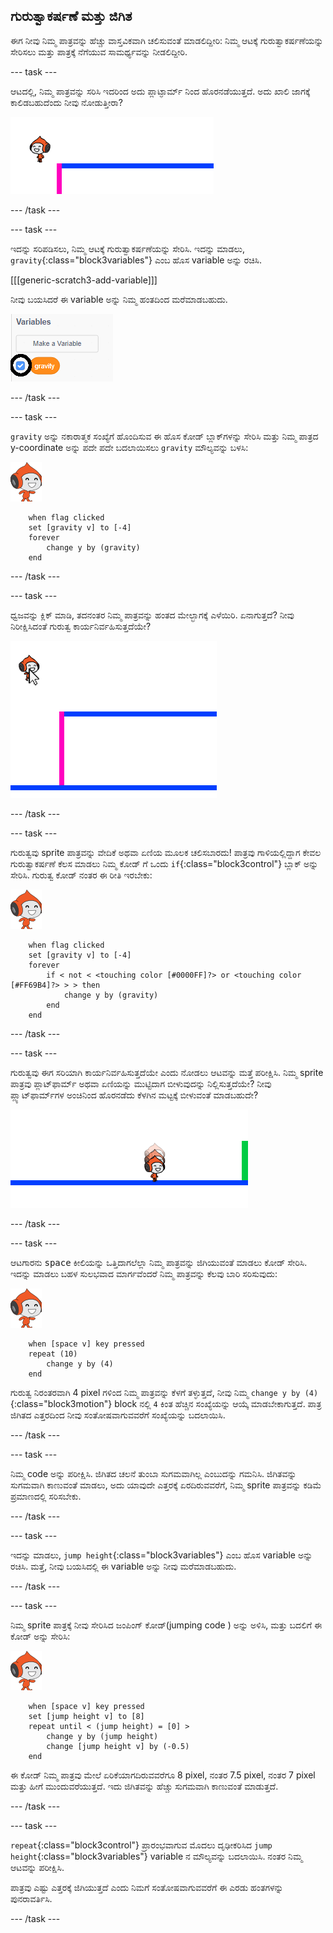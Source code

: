 ## ಗುರುತ್ವಾಕರ್ಷಣೆ ಮತ್ತು ಜಿಗಿತ

ಈಗ ನೀವು ನಿಮ್ಮ ಪಾತ್ರವನ್ನು ಹೆಚ್ಚು ವಾಸ್ತವಿಕವಾಗಿ ಚಲಿಸುವಂತೆ ಮಾಡಲಿದ್ದೀರಿ: ನಿಮ್ಮ ಆಟಕ್ಕೆ ಗುರುತ್ವಾಕರ್ಷಣೆಯನ್ನು ಸೇರಿಸಲು ಮತ್ತು ಪಾತ್ರಕ್ಕೆ ನೆಗೆಯುವ ಸಾಮರ್ಥ್ಯವನ್ನು ನೀಡಲಿದ್ದೀರಿ.

--- task ---

ಆಟದಲ್ಲಿ, ನಿಮ್ಮ ಪಾತ್ರವನ್ನು ಸರಿಸಿ ಇದರಿಂದ ಅದು ಪ್ಲಾಟ್ಫಾರ್ಮ್ ನಿಂದ ಹೊರನಡೆಯುತ್ತದೆ. ಅದು ಖಾಲಿ ಜಾಗಕ್ಕೆ ಕಾಲಿಡಬಹುದೆಂದು ನೀವು ನೋಡುತ್ತೀರಾ?

![screenshot](images/dodge-no-gravity.png)

--- /task ---

--- task ---

ಇದನ್ನು ಸರಿಪಡಿಸಲು, ನಿಮ್ಮ ಆಟಕ್ಕೆ ಗುರುತ್ವಾಕರ್ಷಣೆಯನ್ನು ಸೇರಿಸಿ. ಇದನ್ನು ಮಾಡಲು, `gravity`{:class="block3variables"} ಎಂಬ ಹೊಸ variable ಅನ್ನು ರಚಿಸಿ.

[[[generic-scratch3-add-variable]]]

ನೀವು ಬಯಸಿದರೆ ಈ variable ಅನ್ನು ನಿಮ್ಮ ಹಂತದಿಂದ ಮರೆಮಾಡಬಹುದು.

![screenshot](images/dodge-gravity-annotated.png)

--- /task ---

--- task ---

`gravity` ಅನ್ನು ನಕಾರಾತ್ಮಕ ಸಂಖ್ಯೆಗೆ ಹೊಂದಿಸುವ ಈ ಹೊಸ ಕೋಡ್ ಬ್ಲಾಕ್‌ಗಳನ್ನು ಸೇರಿಸಿ ಮತ್ತು ನಿಮ್ಮ ಪಾತ್ರದ y-coordinate ಅನ್ನು ಪದೇ ಪದೇ ಬದಲಾಯಿಸಲು `gravity` ಮೌಲ್ಯವನ್ನು ಬಳಸಿ:

![pico walking sprite](images/pico_walking_sprite.png)

```blocks3
    when flag clicked
    set [gravity v] to [-4]
    forever
        change y by (gravity)
    end
```

--- /task ---

--- task ---

ಧ್ವಜವನ್ನು ಕ್ಲಿಕ್ ಮಾಡಿ, ತದನಂತರ ನಿಮ್ಮ ಪಾತ್ರವನ್ನು ಹಂತದ ಮೇಲ್ಭಾಗಕ್ಕೆ ಎಳೆಯಿರಿ. ಏನಾಗುತ್ತದೆ? ನೀವು ನಿರೀಕ್ಷಿಸಿದಂತೆ ಗುರುತ್ವ ಕಾರ್ಯನಿರ್ವಹಿಸುತ್ತದೆಯೇ?

![screenshot](images/dodge-gravity-drag.png)

--- /task ---

--- task ---

ಗುರುತ್ವವು sprite ಪಾತ್ರವನ್ನು ವೇದಿಕೆ ಅಥವಾ ಏಣಿಯ ಮೂಲಕ ಚಲಿಸಬಾರದು! ಪಾತ್ರವು ಗಾಳಿಯಲ್ಲಿದ್ದಾಗ ಕೇವಲ ಗುರುತ್ವಾಕರ್ಷಣೆ ಕೆಲಸ ಮಾಡಲು ನಿಮ್ಮ ಕೋಡ್ ಗೆ ಒಂದು `if`{:class="block3control"} ಬ್ಲಾಕ್ ಅನ್ನು ಸೇರಿಸಿ. ಗುರುತ್ವ ಕೋಡ್ ನಂತರ ಈ ರೀತಿ ಇರಬೇಕು:

![pico walking sprite](images/pico_walking_sprite.png)

```blocks3
    when flag clicked
    set [gravity v] to [-4]
    forever
        if < not < <touching color [#0000FF]?> or <touching color [#FF69B4]?> > > then
            change y by (gravity)
        end
    end
```

--- /task ---

--- task ---

ಗುರುತ್ವವು ಈಗ ಸರಿಯಾಗಿ ಕಾರ್ಯನಿರ್ವಹಿಸುತ್ತದೆಯೇ ಎಂದು ನೋಡಲು ಆಟವನ್ನು ಮತ್ತೆ ಪರೀಕ್ಷಿಸಿ. ನಿಮ್ಮ sprite ಪಾತ್ರವು ಪ್ಲಾಟ್‌ಫಾರ್ಮ್ ಅಥವಾ ಏಣಿಯನ್ನು ಮುಟ್ಟಿದಾಗ ಬೀಳುವುದನ್ನು ನಿಲ್ಲಿಸುತ್ತದೆಯೇ? ನೀವು ಪ್ಲ್ಯಾಟ್‌ಫಾರ್ಮ್‌ಗಳ ಅಂಚಿನಿಂದ ಹೊರನಡೆದು ಕೆಳಗಿನ ಮಟ್ಟಕ್ಕೆ ಬೀಳುವಂತೆ ಮಾಡಬಹುದೇ?

![screenshot](images/dodge-gravity-test.png)

--- /task ---

--- task ---

ಆಟಗಾರನು <kbd>space</kbd> ಕೀಲಿಯನ್ನು ಒತ್ತಿದಾಗಲೆಲ್ಲಾ ನಿಮ್ಮ ಪಾತ್ರವನ್ನು ಜಿಗಿಯುವಂತೆ ಮಾಡಲು ಕೋಡ್ ಸೇರಿಸಿ. ಇದನ್ನು ಮಾಡಲು ಬಹಳ ಸುಲಭವಾದ ಮಾರ್ಗವೆಂದರೆ ನಿಮ್ಮ ಪಾತ್ರವನ್ನು ಕೆಲವು ಬಾರಿ ಸರಿಸುವುದು:

![pico walking sprite](images/pico_walking_sprite.png)

```blocks3
    when [space v] key pressed
    repeat (10)
        change y by (4)
    end
```

ಗುರುತ್ವ ನಿರಂತರವಾಗಿ 4 pixel ಗಳಿಂದ ನಿಮ್ಮ ಪಾತ್ರವನ್ನು ಕೆಳಗೆ ತಳ್ಳುತ್ತದೆ, ನೀವು ನಿಮ್ಮ `change y by (4)`{:class="block3motion"} block ನಲ್ಲಿ `4` ಕಿಂತ ಹೆಚ್ಚಿನ ಸಂಖ್ಯೆಯನ್ನು ಆಯ್ಕೆ ಮಾಡಬೇಕಾಗುತ್ತದೆ. ಪಾತ್ರ ಜಿಗಿತದ ಎತ್ತರದಿಂದ ನೀವು ಸಂತೋಷವಾಗುವವರೆಗೆ ಸಂಖ್ಯೆಯನ್ನು ಬದಲಾಯಿಸಿ.

--- /task ---

--- task ---

ನಿಮ್ಮ code ಅನ್ನು ಪರೀಕ್ಷಿಸಿ. ಜಿಗಿತದ ಚಲನೆ ತುಂಬಾ ಸುಗಮವಾಗಿಲ್ಲ ಎಂಬುದನ್ನು ಗಮನಿಸಿ. ಜಿಗಿತವನ್ನು ಸುಗಮವಾಗಿ ಕಾಣುವಂತೆ ಮಾಡಲು, ಅದು ಯಾವುದೇ ಎತ್ತರಕ್ಕೆ ಏರದಿರುವವರೆಗೆ, ನಿಮ್ಮ sprite ಪಾತ್ರವನ್ನು ಕಡಿಮೆ ಪ್ರಮಾಣದಲ್ಲಿ ಸರಿಸಬೇಕು.

--- /task ---

--- task ---

ಇದನ್ನು ಮಾಡಲು, `jump height`{:class="block3variables"} ಎಂಬ ಹೊಸ variable ಅನ್ನು ರಚಿಸಿ. ಮತ್ತೆ, ನೀವು ಬಯಸಿದಲ್ಲಿ ಈ variable ಅನ್ನು ನೀವು ಮರೆಮಾಡಬಹುದು.

--- /task ---

--- task ---

ನಿಮ್ಮ sprite ಪಾತ್ರಕ್ಕೆ ನೀವು ಸೇರಿಸಿದ ಜಂಪಿಂಗ್ ಕೋಡ್(jumping code ) ಅನ್ನು ಅಳಿಸಿ, ಮತ್ತು ಬದಲಿಗೆ ಈ ಕೋಡ್ ಅನ್ನು ಸೇರಿಸಿ:

![pico walking sprite](images/pico_walking_sprite.png)

```blocks3
    when [space v] key pressed
    set [jump height v] to [8]
    repeat until < (jump height) = [0] >
        change y by (jump height)
        change [jump height v] by (-0.5)
    end
```

ಈ ಕೋಡ್ ನಿಮ್ಮ ಪಾತ್ರವು ಮೇಲೆ ಏರಿಕೆಯಾಗದಿರುವವರೆಗೂ 8 pixel, ನಂತರ 7.5 pixel, ನಂತರ 7 pixel ಮತ್ತು ಹೀಗೆ ಮುಂದುವರೆಯುತ್ತದೆ. ಇದು ಜಿಗಿತವನ್ನು ಹೆಚ್ಚು ಸುಗಮವಾಗಿ ಕಾಣುವಂತೆ ಮಾಡುತ್ತದೆ.

--- /task ---

--- task ---

`repeat`{:class="block3control"} ಪ್ರಾರಂಭವಾಗುವ ಮೊದಲು ದೃಢೀಕರಿಸಿದ `jump height`{:class="block3variables"} variable ನ ಮೌಲ್ಯವನ್ನು ಬದಲಾಯಿಸಿ. ನಂತರ ನಿಮ್ಮ ಆಟವನ್ನು ಪರೀಕ್ಷಿಸಿ.

ಪಾತ್ರವು ಎಷ್ಟು ಎತ್ತರಕ್ಕೆ ಜಿಗಿಯುತ್ತದೆ ಎಂದು ನಿಮಗೆ ಸಂತೋಷವಾಗುವವರೆಗೆ ಈ ಎರಡು ಹಂತಗಳನ್ನು ಪುನರಾವರ್ತಿಸಿ.

--- /task ---